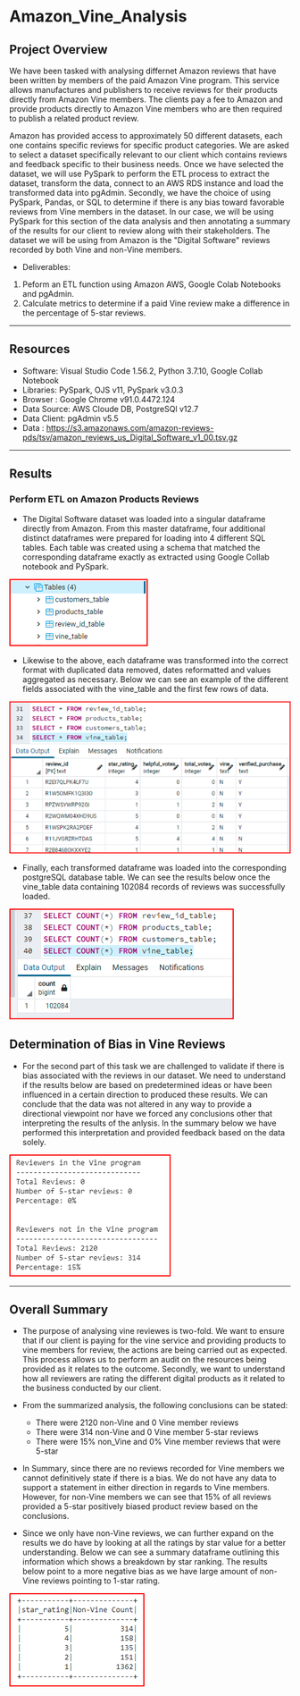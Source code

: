 # Amazon_Vine_Analysis

## Project Overview

We have been tasked with analysing differnet Amazon reviews that have been written by members of the paid Amazon Vine program. This service allows manufactures and publishers to receive reviews for their products directly from Amazon Vine members. The clients pay a fee to Amazon and provide products directly to Amazon Vine members who are then required to publish a related product review.

Amazon has provided access to approximately 50 different datasets, each one contains specific reviews for specific product categories. We are asked to  select a dataset specifically relevant to our client which contains reviews and feedback specific to their business needs. Once we have selected the dataset, we will use PySpark to perform the ETL process to extract the dataset, transform the data, connect to an AWS RDS instance and load the transformed data into pgAdmin. Secondly, we have the choice of using PySpark, Pandas, or SQL to determine if there is any bias toward favorable reviews from Vine members in the dataset. In our case, we will be using PySpark for this section of the data analysis and then annotating a summary of the results for our client to review along with their stakeholders. The dataset we will be using from Amazon is the "Digital Software" reviews recorded by both Vine and non-Vine members.

- Deliverables:

1. Peform an ETL function using Amazon AWS, Google Colab Notebooks and pgAdmin.
2. Calculate metrics to determine if a paid Vine review make a difference in the percentage of 5-star reviews.

------------------------------------------------------------------------------------------------------------

## Resources

- Software: Visual Studio Code 1.56.2, Python 3.7.10, Google Collab Notebook
- Libraries: PySpark, OJS v11, PySpark v3.0.3
- Browser : Google Chrome v91.0.4472.124
- Data Source: AWS Cloude DB, PostgreSQl v12.7
- Data Client: pgAdmin v5.5
- Data : <https://s3.amazonaws.com/amazon-reviews-pds/tsv/amazon_reviews_us_Digital_Software_v1_00.tsv.gz>

------------------------------------------------------------------------------------------------------------

## Results

### Perform ETL on Amazon Products Reviews

- The Digital Software dataset was loaded into a singular dataframe directly from Amazon. From this master dataframe, four additional distinct dataframes were prepared for loading into 4 different SQL tables. Each table was created using a schema that matched the corresponding dataframe exactly as extracted using Google Collab notebook and PySpark.

![Image1](images/1CreateTables_1.png)

- Likewise to the above, each dataframe was transformed into the correct format with duplicated data removed, dates reformatted and values aggregated as necessary. Below we can see an example of the different fields associated with the vine_table and the first few rows of data.

![Image2](images/2LoadedTables1.png)

- Finally, each transformed dataframe was loaded into the corresponding postgreSQL database table. We can see the results below once the vine_table data containing 102084 records of reviews was successfully loaded.

![Image3](images/3CountTableRows1.png)

## Determination of Bias in Vine Reviews

- For the second part of this task we are challenged to validate if there is bias associated with the reviews in our dataset. We need to understand if the results below are based on predetermined ideas or have been influenced in a certain direction to produced these results. We can conclude that the data was not altered in any way to provide a directional viewpoint nor have we forced any conclusions other that interpreting the results of the anlysis. In the summary below we have performed this interpretation and provided feedback based on the data solely.

![Image4](images/4VineSummary1.png)

------------------------------------------------------------------------------------------------------------

## Overall Summary

- The purpose of analysing vine reviewes is two-fold. We want to ensure that if our client is paying for the vine service and providing products to vine members for review, the actions are being carried out as expected. This process allows us to perform an audit on the resources being provided as it relates to the outcome. Secondly, we want to understand how all reviewers are rating the different digital products as it related to the business conducted by our client.

- From the summarized analysis, the following conclusions can be stated:
  - There were 2120 non-Vine and 0 Vine member reviews
  - There were 314 non-Vine and 0 Vine member 5-star reviews
  - There were 15% non_Vine and 0% Vine member reviews that were 5-star

- In Summary, since there are no reviews recorded for Vine members we cannot definitively state if there is a bias. We do not have any data to support a statement in either direction in regards to Vine members. However, for non-Vine members we can see that 15% of all reviews provided a 5-star positively biased product review based on the conclusions.

- Since we only have non-Vine reviews, we can further expand on the results we do have by looking at all the ratings by star value for a better understanding. Below we can see a summary dataframe outlining this information which shows a breakdown by star ranking. The results below point to a more negative bias as we have large amount of non-Vine reviews pointing to 1-star rating.

![Image5](images/5Additional1.png)
